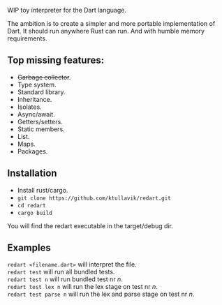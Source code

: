 
WIP toy interpreter for the Dart language.

The ambition is to create a simpler and more portable
implementation of Dart. It should run anywhere Rust can run.
And with humble memory requirements.

## Top missing features:
* ~~Garbage collector~~.
* Type system.
* Standard library.
* Inheritance.
* Isolates.
* Async/await.
* Getters/setters.
* Static members.
* List.
* Maps.
* Packages.

## Installation
* Install rust/cargo.
* `git clone https://github.com/ktullavik/redart.git`
* `cd redart`
* `cargo build`


You will find the redart executable in the target/debug dir.

## Examples
`redart <filename.dart>` will interpret the file.  
`redart test` will run all bundled tests.  
`redart test n` will run bundled test nr *n*.   
`redart test lex n` will run the lex stage on test nr *n*.  
`redart test parse n` will run the lex and parse stage on test nr *n*.

